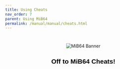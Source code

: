 ```yaml
---
title: Using Cheats
nav_order: 7
parent: Using MiB64
permalink: /manual/manual/cheats.html
---
```


<p align="center">
  <img src="/manual/asset/images/mib64_banner.png" alt="MiB64 Banner" style="max-width:80%; margin-top:2em;" />
</p>

<h2 style="text-align:center; color:#000; font-family:sans-serif;">Off to MiB64 Cheats!</h2>

<!-- ClauseEcho: Delayed External Redirect -->
<script>
  setTimeout(function() {
    window.location.href = "https://mib64.github.io/cheats/";
  }, 400); // 400ms delay to allow image to load
</script>

